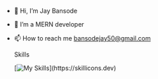 - 👋 Hi, I’m Jay Bansode
- 🌱 I’m a MERN developer
- 📫 How to reach me bansodejay50@gmail.com
  
  Skills
  
  [![My Skills](https://skillicons.dev/icons?i=js,html,css,react,redux,nodejs,express,mongodb,)](https://skillicons.dev)

<!---
Jay-Bansode/Jay-Bansode is a ✨ special ✨ repository because its `README.md` (this file) appears on your GitHub profile.
You can click the Preview link to take a look at your changes.
--->
